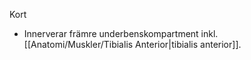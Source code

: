 Kort
- Innerverar främre underbenskompartment inkl. [[Anatomi/Muskler/Tibialis Anterior|tibialis anterior]].

